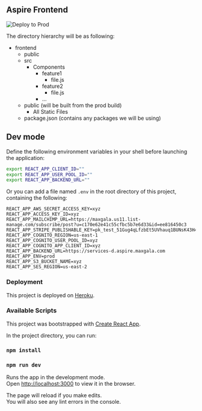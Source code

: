 ## Aspire Frontend

![Deploy to Prod](https://github.com/maxgala/aspire-frontend/workflows/Deploy%20to%20Prod/badge.svg)

The directory hierarchy will be as following:


- frontend
  - public
  - src
    - Components
      - feature1
        - file.js
      - feature2
        - file.js
      - ...
  - public (will be built from the prod build)
    - All Static Files
  - package.json (contains any packages we will be using)

## Dev mode

Define the following environment variables in your shell before launching the application:

```sh
export REACT_APP_CLIENT_ID=""
export REACT_APP_USER_POOL_ID=""
export REACT_APP_BACKEND_URL=""
```

Or you can add a file named `.env` in the root directory of this project, containing the following:

```
REACT_APP_AWS_SECRET_ACCESS_KEY=xyz
REACT_APP_ACCESS_KEY_ID=xyz
REACT_APP_MAILCHIMP_URL=https://maxgala.us11.list-manage.com/subscribe/post?u=c170e62e41c55cfbc5b7e6d33&id=ee816450c3
REACT_APP_STRIPE_PUBLISHABLE_KEY=pk_test_51Gug4qLfzbEt5UVhauq1BUNsK43H4mkdAChHAGxumOZ6Jpks8VaGIbGlbxG0bP0v2n3V5nl31yJG3ewzPzEs5N6E00wcmCJI8p
REACT_APP_COGNITO_REGION=us-east-1
REACT_APP_COGNITO_USER_POOL_ID=xyz
REACT_APP_COGNITO_APP_CLIENT_ID=xyz
REACT_APP_BACKEND_URL=https://services-d.aspire.maxgala.com
REACT_APP_ENV=prod
REACT_APP_S3_BUCKET_NAME=xyz
REACT_APP_SES_REGION=us-east-2
```

### Deployment

This project is deployed on [Heroku](https://max-aspire-frontend.herokuapp.com/).

### Available Scripts

This project was bootstrapped with [Create React App](https://github.com/facebook/create-react-app).

In the project directory, you can run:

### `npm install`

### `npm run dev`

Runs the app in the development mode.<br />
Open [http://localhost:3000](http://localhost:3000) to view it in the browser.

The page will reload if you make edits.<br />
You will also see any lint errors in the console.
